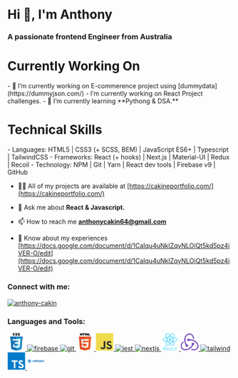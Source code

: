 
<h1>Hi 👋, I'm Anthony</h1>
<h3 >A passionate frontend Engineer from Australia</h3>


<h1>Currently Working On</h1>
- 🔭 I’m currently working on E-commerence project using [dummydata](https://dummyjson.com/)
- I’m currently working on React Project challenges.
- 🌱 I’m currently learning **Pythong & DSA.**

<h1>Technical Skills</h1>
- Languages: HTML5 | CSS3 (+ SCSS, BEM) | JavaScript ES6+ | Typescript | TailwindCSS           
- Frameworks: React (+ hooks) | Next.js | Material-UI | Redux | Recoil 
- Technology: NPM | Git | Yarn | React dev tools | Firebase v9 | GitHub 




- 👨‍💻 All of my projects are available at [https://cakineportfolio.com/](https://cakineportfolio.com/)

- 💬 Ask me about **React & Javascript.**

- 📫 How to reach me **anthonycakin64@gmail.com**

- 📄 Know about my experiences [https://docs.google.com/document/d/1CaIqu4uNkIZqyNLOiQt5kd5pz4iVER-O/edit](https://docs.google.com/document/d/1CaIqu4uNkIZqyNLOiQt5kd5pz4iVER-O/edit)

<h3 align="left">Connect with me:</h3>
<p align="left">
<a href="https://linkedin.com/in/anthony-cakin" target="blank"><img align="center" src="https://raw.githubusercontent.com/rahuldkjain/github-profile-readme-generator/master/src/images/icons/Social/linked-in-alt.svg" alt="anthony-cakin" height="30" width="40" /></a>
</p>

<h3 align="left">Languages and Tools:</h3>
<p align="left"> <a href="https://www.w3schools.com/css/" target="_blank" rel="noreferrer"> <img src="https://raw.githubusercontent.com/devicons/devicon/master/icons/css3/css3-original-wordmark.svg" alt="css3" width="40" height="40"/> </a> <a href="https://firebase.google.com/" target="_blank" rel="noreferrer"> <img src="https://www.vectorlogo.zone/logos/firebase/firebase-icon.svg" alt="firebase" width="40" height="40"/> </a> <a href="https://git-scm.com/" target="_blank" rel="noreferrer"> <img src="https://www.vectorlogo.zone/logos/git-scm/git-scm-icon.svg" alt="git" width="40" height="40"/> </a> <a href="https://www.w3.org/html/" target="_blank" rel="noreferrer"> <img src="https://raw.githubusercontent.com/devicons/devicon/master/icons/html5/html5-original-wordmark.svg" alt="html5" width="40" height="40"/> </a> <a href="https://developer.mozilla.org/en-US/docs/Web/JavaScript" target="_blank" rel="noreferrer"> <img src="https://raw.githubusercontent.com/devicons/devicon/master/icons/javascript/javascript-original.svg" alt="javascript" width="40" height="40"/> </a> <a href="https://jestjs.io" target="_blank" rel="noreferrer"> <img src="https://www.vectorlogo.zone/logos/jestjsio/jestjsio-icon.svg" alt="jest" width="40" height="40"/> </a> <a href="https://nextjs.org/" target="_blank" rel="noreferrer"> <img src="https://cdn.worldvectorlogo.com/logos/nextjs-2.svg" alt="nextjs" width="40" height="40"/> </a> <a href="https://reactjs.org/" target="_blank" rel="noreferrer"> <img src="https://raw.githubusercontent.com/devicons/devicon/master/icons/react/react-original-wordmark.svg" alt="react" width="40" height="40"/> </a> <a href="https://redux.js.org" target="_blank" rel="noreferrer"> <img src="https://raw.githubusercontent.com/devicons/devicon/master/icons/redux/redux-original.svg" alt="redux" width="40" height="40"/> </a> <a href="https://tailwindcss.com/" target="_blank" rel="noreferrer"> <img src="https://www.vectorlogo.zone/logos/tailwindcss/tailwindcss-icon.svg" alt="tailwind" width="40" height="40"/> </a> <a href="https://www.typescriptlang.org/" target="_blank" rel="noreferrer"> <img src="https://raw.githubusercontent.com/devicons/devicon/master/icons/typescript/typescript-original.svg" alt="typescript" width="40" height="40"/> </a> <a href="https://webpack.js.org" target="_blank" rel="noreferrer"> <img src="https://raw.githubusercontent.com/devicons/devicon/d00d0969292a6569d45b06d3f350f463a0107b0d/icons/webpack/webpack-original-wordmark.svg" alt="webpack" width="40" height="40"/> </a> </p>



